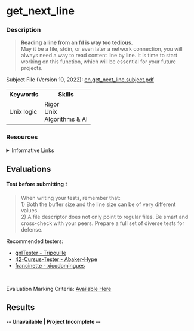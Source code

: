 # get_next_line
### Description
  > **Reading a line from an fd is way too tedious.**<br>
  May it be a file, stdin, or even later a network connection, you will always need a way to read content line by line. 
  It is time to start working on this function, which will be essential for your future projects. 
  
  Subject File (Version 10, 2022): [en.get_next_line.subject.pdf](https://github.com/kaseypsbrice/42-Cursus/files/8750952/en.get_next_line.subject.pdf)
  
 <table>
  <tr>
    <th>Keywords</th>
    <th>Skills</th>
    </tr>
  <tr>
    <td>Unix logic</td>
    <td> Rigor<br>
      Unix<br>
      Algorithms & AI
    </tr>
  </table>
    
### Resources

  <details><summary>Informative Links</summary>
    <ul>
      <li><a href="https://www.codequoi.com/en/42-get_next_line-project/">get_next_line: Reading from a File Descriptor - Mia Combeau</a></li>
      <li><a href="https://stackoverflow.com/questions/79923/what-and-where-are-the-stack-and-heap/1213360#1213360">Stacks & Heaps: Memory Allocation - Stackoverflow</a></li>
      <li><a href="https://www.geeksforgeeks.org/static-variables-in-c/">Static Variables - GeeksforGeeks</a></li>
    </ul>
  </details>
  
## Evaluations

**Test before submitting** ❗

> When writing your tests, remember that: <br>1) Both the buffer size and the line size can be of very different
values. <br>2) A file descriptor does not only point to regular files.
Be smart and cross-check with your peers. Prepare a full set of
diverse tests for defense.

Recommended testers:<br>
<ul>
  <li><a href="https://github.com/Tripouille/gnlTester">gnlTester - Tripouille</a></li>
  <li><a href="https://github.com/Abaker-Hype/42-Cursus-Tester">42-Cursus-Tester - Abaker-Hype</a></li>
  <li><a href="https://github.com/xicodomingues/francinette">francinette - xicodomingues</a></li>
  </ul>
  <br>

Evaluation Marking Criteria: [Available Here](https://github.com/pasqualerossi/42-Evaluations/tree/main/Get_Next_Line)
 
## Results 

**-- Unavailable | Project Incomplete --**
